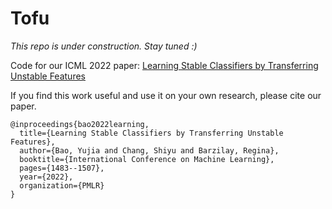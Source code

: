 # Tofu

*This repo is under construction. Stay tuned :)*

Code for our ICML 2022 paper: [Learning Stable Classifiers by Transferring Unstable Features](https://proceedings.mlr.press/v162/bao22a.html)

If you find this work useful and use it on your own research, please cite our paper.

```
@inproceedings{bao2022learning,
  title={Learning Stable Classifiers by Transferring Unstable Features},
  author={Bao, Yujia and Chang, Shiyu and Barzilay, Regina},
  booktitle={International Conference on Machine Learning},
  pages={1483--1507},
  year={2022},
  organization={PMLR}
}
```
